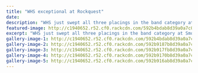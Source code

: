 ```yaml
---
title: "WHS exceptional at Rockquest"
date: 
description: "WHS just swept all three placings in the band category at Smokefree RockQuest Whanganui..."
featured-image: http://c1940652.r52.cf0.rackcdn.com/592b4bdab8d39a0a7c000bf6/WHS-musicians-backstage-at-the-Opera-House,-ready-to-rock-at-Smokefree-RockQuest.jpg
excerpt: "WHS just swept all three placings in the band category at Smokefree RockQuest Whanganui."
gallery-image-1: http://c1940652.r52.cf0.rackcdn.com/592b4bdab8d39a0a7c000bf6/WHS-musicians-backstage-at-the-Opera-House,-ready-to-rock-at-Smokefree-RockQuest.jpg
gallery-image-2: http://c1940652.r52.cf0.rackcdn.com/592b9187b8d39a0a7c000c54/Girl-band-group-before.jpg
gallery-image-3: http://c1940652.r52.cf0.rackcdn.com/592b917fb8d39a0a7c000c52/Girl-band-3.jpg
gallery-image-4: http://c1940652.r52.cf0.rackcdn.com/592b9170b8d39a0a7c000c50/Girl-band-2.jpg
gallery-image-5: http://c1940652.r52.cf0.rackcdn.com/592b916ab8d39a0a7c000c4e/Girl-band-1.jpg
---
```

